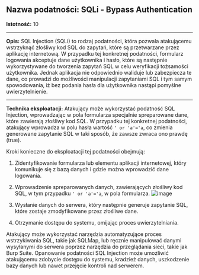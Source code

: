 
## Nazwa podatności: SQLi - Bypass Authentication

**Istotność:** 10

---

**Opis:**
SQL Injection (SQLi) to rodzaj podatności, która pozwala atakującemu wstrzyknąć złośliwy kod SQL do zapytań, które są przetwarzane przez aplikację internetową. W przypadku tej konkretnej podatności, formularz logowania akceptuje dane użytkownika i hasło, które są następnie wykorzystywane do tworzenia zapytań SQL w celu weryfikacji tożsamości użytkownika. Jednak aplikacja nie odpowiednio waliduje lub zabezpiecza te dane, co prowadzi do możliwości manipulacji zapytaniami SQL i tym samym spowodowania, iż bez podania hasła dla użytkownika nastąpi pomyślne uwierzytelnienie.



---

**Technika eksploatacji:**
Atakujący może wykorzystać podatność SQL Injection, wprowadzając w pola formularza specjalnie spreparowane dane, które zawierają złośliwy kod SQL. W przypadku tej konkretnej podatności, atakujący wprowadza w polu hasła wartość `' or 'a'='a`, co zmienia generowane zapytanie SQL w taki sposób, że zawsze zwraca ono prawdę (true).


Kroki konieczne do eksploatacji tej podatności obejmują:

1. Zidentyfikowanie formularza lub elementu aplikacji internetowej, który komunikuje się z bazą danych i gdzie można wprowadzić dane logowania.
2. Wprowadzenie spreparowanych danych, zawierających złośliwy kod SQL, w tym przypadku `' or 'a'='a`, w pola formularza.
   ![image](https://github.com/GrzechuG/PWR-CBE-BAW-mutillidae-2024/assets/28838004/f134d794-bf05-46ef-92b1-671885912e6b)

4. Wysłanie danych do serwera, który następnie generuje zapytanie SQL, które zostaje zmodyfikowane przez złośliwe dane.
5. Otrzymanie dostępu do systemu, omijając proces uwierzytelniania.

Atakujący może wykorzystać narzędzia automatyzujące proces wstrzykiwania SQL, takie jak SQLMap, lub ręcznie manipulować danymi wysyłanymi do serwera poprzez narzędzia do przeglądania sieci, takie jak Burp Suite. Opanowanie podatności SQL Injection może umożliwić atakującemu zdobycie dostępu do systemu, kradzież danych, uszkodzenie bazy danych lub nawet przejęcie kontroli nad serwerem.
